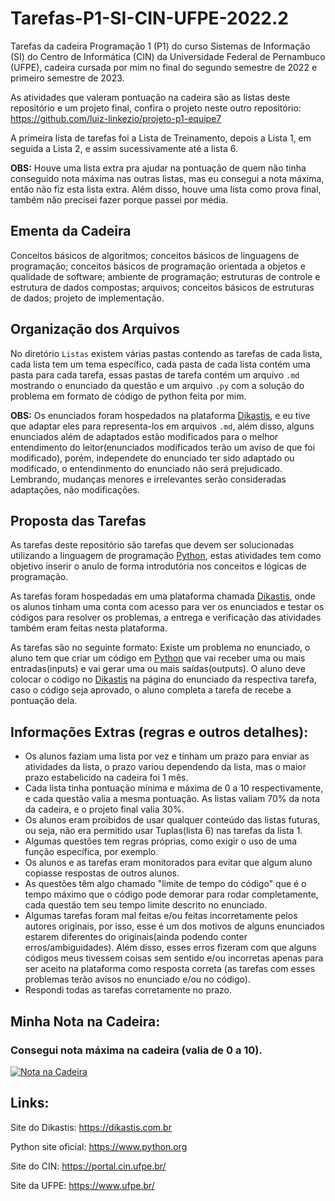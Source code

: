 # Tarefas-P1-SI-CIN-UFPE-2022.2

Tarefas da cadeira Programação 1 (P1) do curso Sistemas de Informação (SI) do Centro de Informática (CIN) da Universidade Federal de Pernambuco (UFPE), cadeira cursada por mim no final do segundo semestre de 2022 e primeiro semestre de 2023. 

As atividades que valeram pontuação na cadeira são as listas deste repositório e um projeto final, confira o projeto neste outro repositório: https://github.com/luiz-linkezio/projeto-p1-equipe7

A primeira lista de tarefas foi a Lista de Treinamento, depois a Lista 1, em seguida a Lista 2, e assim sucessivamente até a lista 6.

**OBS:** Houve uma lista extra pra ajudar na pontuação de quem não tinha conseguido nota máxima nas outras listas, mas eu consegui a nota máxima, então não fiz esta lista extra. Além disso, houve uma lista como prova final, também não precisei fazer porque passei por média.

## Ementa da Cadeira

Conceitos básicos de algoritmos; conceitos básicos de linguagens de programação; conceitos básicos de programação orientada a objetos e qualidade de software; ambiente de programação; estruturas de controle e estrutura de dados compostas; arquivos; conceitos básicos de estruturas de dados; projeto de implementação.

## Organização dos Arquivos

No diretório `Listas` existem várias pastas contendo as tarefas de cada lista, cada lista tem um tema específico, cada pasta de cada lista contém uma pasta para cada tarefa, essas pastas de tarefa contém um arquivo `.md` mostrando o enunciado da questão e um arquivo `.py` com a solução do problema em formato de código de python feita por mim.

**OBS:** Os enunciados foram hospedados na plataforma [Dikastis](https://dikastis.com.br), e eu tive que adaptar eles para representa-los em arquivos `.md`, além disso, alguns enunciados além de adaptados estão modificados para o melhor entendimento do leitor(enunciados modificados terão um aviso de que foi modificado), porém, independete do enunciado ter sido adaptado ou modificado, o entendinmento do enunciado não será prejudicado. Lembrando, mudanças menores e irrelevantes serão consideradas adaptações, não modificações.

## Proposta das Tarefas

As tarefas deste repositório são tarefas que devem ser solucionadas utilizando a linguagem de programação [Python](https://www.python.org), estas atividades tem como objetivo inserir o anulo de forma introdutória nos conceitos e lógicas de programação.

As tarefas foram hospedadas em uma plataforma chamada [Dikastis](https://dikastis.com.br), onde os alunos tinham uma conta com acesso para ver os enunciados e testar os códigos para resolver os problemas, a entrega e verificação das atividades também eram feitas nesta plataforma.

As tarefas são no seguinte formato: Existe um problema no enunciado, o aluno tem que criar um código em [Python](https://www.python.org) que vai receber uma ou mais entradas(inputs) e vai gerar uma ou mais saídas(outputs). O aluno deve colocar o código no [Dikastis](https://dikastis.com.br) na página do enunciado da respectiva tarefa, caso o código seja aprovado, o aluno completa a tarefa de recebe a pontuação dela.

## Informações Extras (regras e outros detalhes):

- Os alunos faziam uma lista por vez e tinham um prazo para enviar as atividades da lista, o prazo variou dependendo da lista, mas o maior prazo estabelicido na cadeira foi 1 mês.
- Cada lista tinha pontuação mínima e máxima de 0 a 10 respectivamente, e cada questão valia a mesma pontuação. As listas valiam 70% da nota da cadeira, e o projeto final valia 30%.
- Os alunos eram proibidos de usar qualquer conteúdo das listas futuras, ou seja, não era permitido usar Tuplas(lista 6) nas tarefas da lista 1.
- Algumas questões tem regras próprias, como exigir o uso de uma função específica, por exemplo.
- Os alunos e as tarefas eram monitorados para evitar que algum aluno copiasse respostas de outros alunos.
- As questões têm algo chamado "limite de tempo do código" que é o tempo máximo que o código pode demorar para rodar completamente, cada questão tem seu tempo limite descrito no enunciado.
- Algumas tarefas foram mal feitas e/ou feitas incorretamente pelos autores originais, por isso, esse é um dos motivos de alguns enunciados estarem diferentes do originais(ainda podendo conter erros/ambiguidades). Além disso, esses erros fizeram com que alguns códigos meus tivessem coisas sem sentido e/ou incorretas apenas para ser aceito na plataforma como resposta correta (as tarefas com esses problemas terão avisos no enunciado e/ou no código).
- Respondi todas as tarefas corretamente no prazo.

## Minha Nota na Cadeira:
### Consegui nota máxima na cadeira (valia de 0 a 10).
<a href="https://ibb.co/MkHXxjf"><img src="https://i.ibb.co/tp6dTNz/image.png" alt="Nota na Cadeira" border="0"></a>

## Links:

Site do Dikastis: https://dikastis.com.br

Python site oficial: https://www.python.org

Site do CIN: https://portal.cin.ufpe.br/

Site da UFPE: https://www.ufpe.br/
